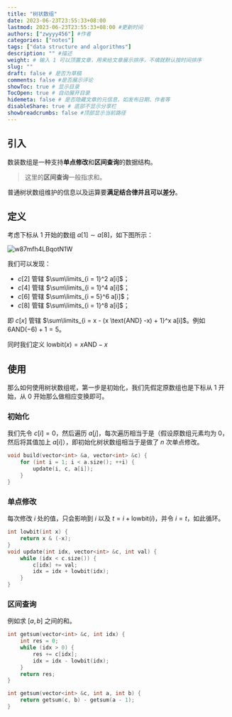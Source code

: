 ```yaml
---
title: "树状数组"
date: 2023-06-23T23:55:33+08:00
lastmod: 2023-06-23T23:55:33+08:00 #更新时间
authors: ["zwyyy456"] #作者
categories: ["notes"]
tags: ["data structure and algorithms"]
description: "" #描述
weight: # 输入 1 可以顶置文章，用来给文章展示排序，不填就默认按时间排序
slug: ""
draft: false # 是否为草稿
comments: false #是否展示评论
showToc: true # 显示目录
TocOpen: true # 自动展开目录
hidemeta: false # 是否隐藏文章的元信息，如发布日期、作者等
disableShare: true # 底部不显示分享栏
showbreadcrumbs: false #顶部显示当前路径
---
```

## 引入

数装数组是一种支持**单点修改**和**区间查询**的数据结构。

> 这里的**区间查询**一般指求和。

普通树状数组维护的信息以及运算要**满足结合律并且可以差分**。

## 定义

考虑下标从 $1$ 开始的数组 $a[1]\sim a[8]$，如下图所示：

![w87mfh4LBqotN1W](https://pic-upyun.zwyyy456.tech/smms/2023-12-26-070021.png)

我们可以发现：
- $c[2]$ 管辖 $\sum\limits_{i = 1}^2 a[i]$；
- $c[4]$ 管辖 $\sum\limits_{i = 1}^4 a[i]$；
- $c[6]$ 管辖 $\sum\limits_{i = 5}^6 a[i]$；
- $c[8]$ 管辖 $\sum\limits_{i = 1}^8 a[i]$；

即 $c[x]$ 管辖 $\sum\limits_{i = x - (x \text{AND} -x) + 1}^x a[i]$。例如 $6\text{AND}(-6)  + 1 = 5$。

同时我们定义 $\text{lowbit}(x) = x \text{AND}  -x$

## 使用

那么如何使用树状数组呢，第一步是初始化，我们先假定原数组也是下标从 $1$ 开始，从 $0$ 开始那么做相应变换即可。

### 初始化

我们先令 $c[i] = 0$，然后遍历 $a[j]$，每次遍历相当于是（假设原数组元素均为 $0$，然后将其值加上 $a[i]$），即初始化树状数组相当于是做了 $n$ 次单点修改。

```cpp
void build(vector<int> &a, vector<int> &c) {
    for (int i = 1; i < a.size(); ++i) {
        update(i, c, a[i]);
    }
}
```

### 单点修改

每次修改 $i$ 处的值，只会影响到 $i$ 以及 $t = i + \text{lowbit}(i)$，并令 $i = t$，如此循环。

```cpp
int lowbit(int x) {
    return x & (-x);
}
void update(int idx, vector<int> &c, int val) {
    while (idx < c.size()) {
        c[idx] += val;
        idx = idx + lowbit(idx);
    }
}
```

### 区间查询

例如求 $[a, b]$ 之间的和。

```cpp
int getsum(vector<int> &c, int idx) {
    int res = 0;
    while (idx > 0) {
        res += c[idx];
        idx = idx - lowbit(idx);
    }
    return res;
}

int getsum(vector<int> &c, int a, int b) {
    return getsum(c, b) - getsum(a - 1);
}
```